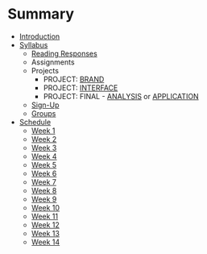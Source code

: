 # Summary

* [Introduction](README.md)
* [Syllabus](dm1123_vfs_syllabus.md)
    * [Reading Responses](projects/dm1123_vfs_reading_responses.md)
    * Assignments
    * Projects
        * PROJECT: [BRAND](projects/dm1123_vfs_projects_logo.md)
        * PROJECT: [INTERFACE](projects/dm1123_vfs_projects_interface.md)
        * PROJECT: FINAL - [ANALYSIS](projects/dm1123_vfs_projects_analysis.md) or [APPLICATION](projects/dm1123_vfs_projects_interface.md)
    * [Sign-Up](signups.md)
    * [Groups](projects/dm1123_vfs_groups.md)
* [Schedule](dm1123_schedule_overview.md)
    *  [Week 1](weekly_detail/dm1123_weekly_detail_wk1_sep4.md)
    *  [Week 2](weekly_detail/dm1123_weekly_detail_wk2_sep9.md)
    *  [Week 3](weekly_detail/dm1123_weekly_detail_wk3_sep16.md)
    *  [Week 4](weekly_detail/dm1123_weekly_detail_wk4_sep23.md)
    *  [Week 5](weekly_detail/dm1123_weekly_detail_wk5_sep30.md)
    *  [Week 6](weekly_detail/dm1123_weekly_detail_wk6_oct07.md)
    *  [Week 7](weekly_detail/dm1123_weekly_detail_wk7_oct14.md)
    *  [Week 8](weekly_detail/dm1123_weekly_detail_wk8_oct21.md)
    *  [Week 9](weekly_detail/dm1123_weekly_detail_wk9_oct28.md)
    *  [Week 10](weekly_detail/dm1123_weekly_detail_wk10_nov4.md)
    *  [Week 11](weekly_detail/dm1123_weekly_detail_wk11_nov11.md)
    *  [Week 12](weekly_detail/dm1123_weekly_detail_wk12_nov18.md)
    *  [Week 13](weekly_detail/dm1123_weekly_detail_wk13_nov25.md)
    *  [Week 14](weekly_detail/dm1123_weekly_detail_wk14_dec2.md)